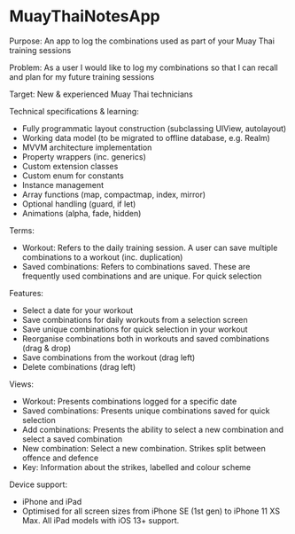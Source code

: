 # MuayThaiNotesApp

Purpose: An app to log the combinations used as part of your Muay Thai training sessions

Problem: As a user I would like to log my combinations so that I can recall and plan for my future training sessions

Target: New & experienced Muay Thai technicians

Technical specifications & learning:
- Fully programmatic layout construction (subclassing UIView, autolayout)
- Working data model (to be migrated to offline database, e.g. Realm)
- MVVM architecture implementation
- Property wrappers (inc. generics)
- Custom extension classes
- Custom enum for constants
- Instance management
- Array functions (map, compactmap, index, mirror)
- Optional handling (guard, if let)
- Animations (alpha, fade, hidden)

Terms: 
- Workout: Refers to the daily training session. A user can save multiple combinations to a workout (inc. duplication)
- Saved combinations: Refers to combinations saved. These are frequently used combinations and are unique. For quick selection

Features:
- Select a date for your workout
- Save combinations for daily workouts from a selection screen
- Save unique combinations for quick selection in your workout
- Reorganise combinations both in workouts and saved combinations (drag & drop)
- Save combinations from the workout (drag left)
- Delete combinations (drag left)

Views:
- Workout: Presents combinations logged for a specific date
- Saved combinations: Presents unique combinations saved for quick selection
- Add combinations: Presents the ability to select a new combination and select a saved combination
- New combination: Select a new combination. Strikes split between offence and defence
- Key: Information about the strikes, labelled and colour scheme

Device support:
- iPhone and iPad
- Optimised for all screen sizes from iPhone SE (1st gen) to iPhone 11 XS Max. All iPad models with iOS 13+ support.
